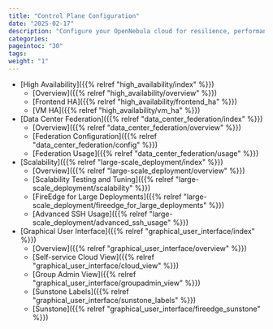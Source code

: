 ```yaml
---
title: "Control Plane Configuration"
date: "2025-02-17"
description: "Configure your OpenNebula cloud for resilience, performance and scalability"
categories:
pageintoc: "30"
tags:
weight: "1"
---
```


<a id="control-plane-configuration"></a>

<!--# Control Plane Configuration -->

* [High Availability]({{% relref "high_availability/index" %}})
  * [Overview]({{% relref "high_availability/overview" %}})
  * [Frontend HA]({{% relref "high_availability/frontend_ha" %}})
  * [VM HA]({{% relref "high_availability/vm_ha" %}})
* [Data Center Federation]({{% relref "data_center_federation/index" %}})
  * [Overview]({{% relref "data_center_federation/overview" %}})
  * [Federation Configuration]({{% relref "data_center_federation/config" %}})
  * [Federation Usage]({{% relref "data_center_federation/usage" %}})
* [Scalability]({{% relref "large-scale_deployment/index" %}})
  * [Overview]({{% relref "large-scale_deployment/overview" %}})
  * [Scalability Testing and Tuning]({{% relref "large-scale_deployment/scalability" %}})
  * [FireEdge for Large Deployments]({{% relref "large-scale_deployment/fireedge_for_large_deployments" %}})
  * [Advanced SSH Usage]({{% relref "large-scale_deployment/advanced_ssh_usage" %}})
* [Graphical User Interface]({{% relref "graphical_user_interface/index" %}})
  * [Overview]({{% relref "graphical_user_interface/overview" %}})
  * [Self-service Cloud View]({{% relref "graphical_user_interface/cloud_view" %}})
  * [Group Admin View]({{% relref "graphical_user_interface/groupadmin_view" %}})
  * [Sunstone Labels]({{% relref "graphical_user_interface/sunstone_labels" %}})
  * [Sunstone]({{% relref "graphical_user_interface/fireedge_sunstone" %}})
